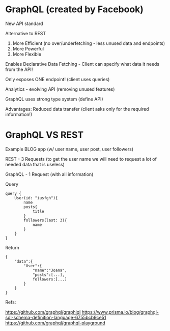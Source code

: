 # GraphQL (created by Facebook)

New API standard

Alternative to REST
1. More Efficient (no over/underfetching - less unused data and endpoints)
2. More Powerful
3. More Flexible


Enables Declarative Data Fetching - Client can specify what data it needs from the API!

Only exposes ONE endpoint! (client uses queries)

Analytics - evolving API (removing unused features)

GraphQL uses strong type system (define API)

Advantages:
Reduced data transfer (client asks only for the required information!)

# GraphQL VS REST

Example BLOG app (w/ user name, user post, user followers)

REST - 3 Requests (to get the user name we will need to request a lot of needed data that is useless)

GraphQL - 1 Request (with all information)

Query

```
query {
    User(id: "iusfgh"){
        name
        posts{
            title
        }
        followers(last: 3){
            name
        }
    }
}
```

Return 

```
{
    "data":{
        "User":{
            "name":"Joana",
            "posts":[...],
            followers:[...]
        }
    }
}
```


Refs:

https://github.com/graphql/graphiql
https://www.prisma.io/blog/graphql-sdl-schema-definition-language-6755bcb9ce51
https://github.com/graphql/graphql-playground